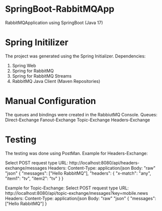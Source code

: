 # SpringBoot-RabbitMQApp

RabbitMQApplication using SpringBoot (Java 17)

# Spring Initilizer

The project was generated using the Spring Initializer.
Dependencies:

1. Spring Web
2. Spring for RabbitMQ
3. Spring for RabbitMQ Streams
4. RabbitMQ Java Client (Maven Repositories)

# Manual Configuration

The queues and bindings were created in the RabbiutMQ Console.
Queues:
Direct-Exchange
Fanout-Exchange
Topic-Exchange
Headers-Exchange

# Testing

The testing was done using PostMan. Example for Headers-Exchange:

Select POST request type
URL: http://localhost:8080/api/headers-exchange/messages
Headers: Content-Type: application/json
Body: "raw" "json"
{
"messages": ["Hello RabbitMQ"],
"headers": {
"x-match": "any",
"item1": "tv",
"item2": "tv"
}
}

Example for Topic-Exchange:
Select POST request type
URL: http://localhost:8080/api/topic-exchange/messages?key=mobile.news
Headers: Content-Type: application/json
Body: "raw" "json"
{
"messages": ["Hello RabbitMQ"]
}
